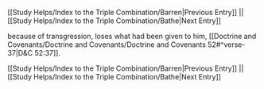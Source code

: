 [[Study Helps/Index to the Triple Combination/Barren|Previous Entry]]  ||  [[Study Helps/Index to the Triple Combination/Bathe|Next Entry]]

 because of transgression, loses what had been given to him, [[Doctrine and Covenants/Doctrine and Covenants/Doctrine and Covenants 52#^verse-37|D&C 52:37]].

[[Study Helps/Index to the Triple Combination/Barren|Previous Entry]]  ||  [[Study Helps/Index to the Triple Combination/Bathe|Next Entry]]
